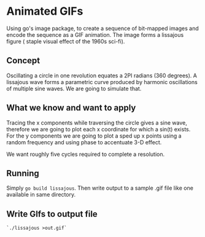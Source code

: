 # Animated GIFs

Using go's image package, to create a sequence of bit-mapped images and encode the sequence as a GIF animation.
The image forms a lissajous figure ( staple visual effect of the 1960s sci-fi).

## Concept
Oscillating a circle in one revolution equates a 2PI radians (360 degrees).
A lissajous wave forms a parametric curve produced by harmonic oscillations of multiple sine waves. We are going to simulate that.

## What we know and want to apply
Tracing the x components while traversing the circle gives a sine wave, therefore we are going to plot each x coordinate for which a sin(t) exists.
For the y components we are going to plot a sped up x points using a random frequency and using phase to accentuate 3-D effect.

We want roughly five cycles required to complete a resolution.

## Running

Simply `go build lissajous`. Then write output to a sample .gif file like one available in same directory.

## Write GIfs to output file

    `./lissajous >out.gif`
